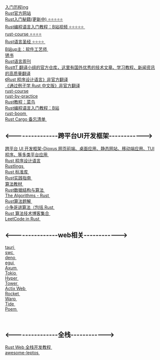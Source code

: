    [ 入门历程ing ]( https://github.com/shaoting0730/rust-learn/tree/main/%E7%9F%A5%E8%AF%86%E6%88%AA%E5%9B%BE )    <br/>
   [ Rust官方网站 ]( https://www.rust-lang.org/zh-CN )    <br/>
   [ Rust入门秘籍(更新中) ⭐️⭐️⭐️⭐️⭐ ]( https://rust-book.junmajinlong.com/about.html )    <br/>
   [ Rust编程语言入门教程：B站视频 ⭐️⭐️⭐️⭐️⭐️ ]( https://www.bilibili.com/video/BV1hp4y1k7SV/?buvid=9566fcf3191560d93e0235596450ee40&from_spmid=main.later-watch.0.0&is_story_h5=false&mid=5joWHgRTwdYBlRFeg6aHtg%3D%3D&p=1&plat_id=312&share_from=ugc&share_medium=iphone&share_plat=ios&share_session_id=A8762E2D-BDAC-45B9-9C81-9F6194D307F3&share_source=WEIXIN&share_tag=s_i&spmid=playlist.playlist-video-detail.0.0&timestamp=1706616758&unique_k=lMTuIRj&up_id=361469957&vd_source=bc5bee468c2cbda6193e66c4288c8c7b )    <br/>
   [ rust-course ⭐️⭐️⭐️⭐️ ]( https://github.com/sunface/rust-course )    <br/>
   [ Rust语言圣经 ⭐️⭐️⭐️⭐️ ]( https://course.rs/too-many-lists/intro.html )    <br/>
   [ B站up主：软件工艺师 ]( https://space.bilibili.com/361469957 )    <br/>
   [ 锈书 ]( https://github.com/rustlang-cn/rusty-book )    <br/>
   [ Rust语言周刊 ]( https://github.com/rustlang-cn/rust-weekly )    <br/>
   [ RusttT 翻译小组的官方仓库，这里有国外优秀的技术文章、学习教程、新闻资讯的高质量翻译 ]( https://github.com/rustlang-cn/Rustt )    <br/>
   [《Rust 程序设计语言》非官方翻译 ]( https://kaisery.github.io/trpl-zh-cn/title-page.html )    <br/>
   [《通过例子学 Rust 中文版》非官方翻译  ]( https://rustwiki.org/zh-CN/rust-by-example/ )    <br/>
   [ rust-course ]( https://github.com/sunface/rust-course )    <br/>
   [ rust-by-practice ]( https://github.com/sunface/rust-by-practice )   <br/>
   [ Rust教程：菜鸟 ]( https://github.com/sunface/rust-by-practice )    <br/>
   [ Rust编程语言入门教程：B站]( https://www.bilibili.com/video/BV1hp4y1k7SV?p=3&vd_source=bc5bee468c2cbda6193e66c4288c8c7b )  <br/>
   [ rust-boom ]( https://github.com/rust-boom/rust-boom )    <br/>
   [ Rust Cargo 备忘清单 ]( https://mp.weixin.qq.com/s/u6_OU2QrOD2BccIy5-3-sQ )    <br/>
   
   ## <---------------跨平台UI开发框架------------><br/>
   [ 跨平台 UI 开发框架-Dioxus 网页前端、桌面应用、静态网站、移动端应用、TUI程序、等多类平台应用 ]( https://github.com/DioxusLabs/dioxus/blob/master/notes/README/ZH_CN.md )    <br/>
   [ Rust 程序设计语言]( https://kaisery.github.io/trpl-zh-cn/title-page.html)    <br/>
   [ Rustlings ]( https://github.com/rust-lang/rustlings )    <br/>
   [ Rust 标准库 ]( https://github.com/Warrenren/inside-rust-std-library )    <br/>
   [ Rust实践指南 ]( https://opendocs.containerpi.com/rust-guide/zh )    <br/>
   [ 算法教材 ]( https://github.com/lunnersword/algorithm/tree/master )    <br/>
   [ Rust数据结构与算法 ]( https://github.com/QMHTMY/RustBook/tree/main/books)    <br/>
   [ The Algorithms - Rust ]( https://github.com/TheAlgorithms/Rust )    <br/>
   [ Rust算法题解 ]( https://github.com/rustlang-cn/rust-algos )    <br/>
   [ 小争哥讲算法（包括 Rust ]( https://github.com/wangzheng0822/algo  )    <br/>
   [ Rust 算法技术博客集合 ]( https://learnku.com/blog/godme/archive/2022-7 )    <br/>
   [ LeetCode in Rust ]( https://github.com/aylei/leetcode-rust)    <br/>


   ## <---------------web相关------------><br/>
   [ tauri ]( https://github.com/tauri-apps/tauri )     <br/>
   [ swc ](   https://github.com/swc-project/swc )     <br/>
   [ deno ](  https://github.com/denoland/deno )     <br/>
   [ egui ]( https://github.com/emilk/egui )     <br/>
   [ Axum ]( https://github.com/tokio-rs/axum )     <br/>
   [ Tokio ]( https://tokio.rs/ )     <br/>
   [ Hyper ]( https://hyper.rs/ )     <br/>
   [ Tower ](https://docs.rs/tower/0.4.13/tower/ )     <br/>
   [ Actix Web ]( https://actix.rs/ )     <br/>
   [ Rocket ]( https://rocket.rs/ )     <br/>
   [ Warp ]( https://github.com/seanmonstar/warp )     <br/>
   [ Tide ]( https://github.com/http-rs/tide )     <br/>
   [ Poem ]( https://github.com/poem-web/poem )     <br/>


   <br/>

   ## <---------------全栈------------><br/>
   [ Rust Web 全栈开发教程 ]( https://www.bilibili.com/video/BV1RP4y1G7KF/?spm_id_from=333.999.0.0&vd_source=bc5bee468c2cbda6193e66c4288c8c7b )     <br/>
   [ awesome-leptos ]( https://github.com/leptos-rs/awesome-leptos )     <br/>


    

